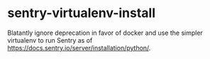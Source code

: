 # sentry-virtualenv-install
Blatantly ignore deprecation in favor of docker and use the simpler virtualenv to run Sentry as of https://docs.sentry.io/server/installation/python/.

